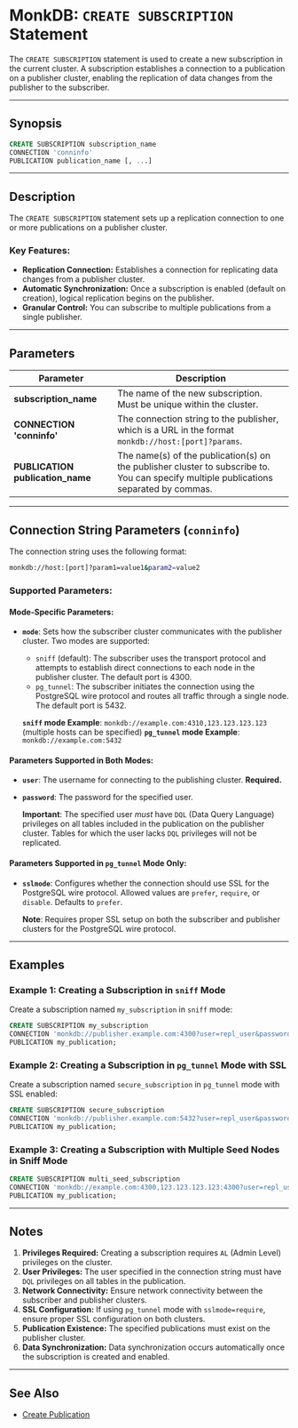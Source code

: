 # MonkDB: `CREATE SUBSCRIPTION` Statement

The `CREATE SUBSCRIPTION` statement is used to create a new subscription in the current cluster. A subscription establishes a connection to a publication on a publisher cluster, enabling the replication of data changes from the publisher to the subscriber.

---

## Synopsis

```sql
CREATE SUBSCRIPTION subscription_name
CONNECTION 'conninfo'
PUBLICATION publication_name [, ...]
```

---

## Description

The `CREATE SUBSCRIPTION` statement sets up a replication connection to one or more publications on a publisher cluster. 

### Key Features:
- **Replication Connection:** Establishes a connection for replicating data changes from a publisher cluster.
- **Automatic Synchronization:** Once a subscription is enabled (default on creation), logical replication begins on the publisher.
- **Granular Control:** You can subscribe to multiple publications from a single publisher.

---

## Parameters

| Parameter          | Description                                                                                                                                           |
|--------------------|-------------------------------------------------------------------------------------------------------------------------------------------------------|
| **subscription_name** | The name of the new subscription. Must be unique within the cluster.                                                                                |
| **CONNECTION 'conninfo'** | The connection string to the publisher, which is a URL in the format `monkdb://host:[port]?params`.                                                                |
| **PUBLICATION publication_name** | The name(s) of the publication(s) on the publisher cluster to subscribe to. You can specify multiple publications separated by commas. |

---

## Connection String Parameters (`conninfo`)

The connection string uses the following format:

```bash
monkdb://host:[port]?param1=value1&param2=value2
```


### Supported Parameters:

#### Mode-Specific Parameters:

- **`mode`**: Sets how the subscriber cluster communicates with the publisher cluster. Two modes are supported:
    - `sniff` (default): The subscriber uses the transport protocol and attempts to establish direct connections to each node in the publisher cluster. The default port is 4300.
    - `pg_tunnel`: The subscriber initiates the connection using the PostgreSQL wire protocol and routes all traffic through a single node. The default port is 5432.

    **`sniff` mode Example**: `monkdb://example.com:4310,123.123.123.123` (multiple hosts can be specified)
    **`pg_tunnel` mode Example**: `monkdb://example.com:5432`

#### Parameters Supported in Both Modes:

- **`user`**: The username for connecting to the publishing cluster. **Required.**
- **`password`**: The password for the specified user.

    **Important**: The specified user *must* have `DQL` (Data Query Language) privileges on all tables included in the publication on the publisher cluster. Tables for which the user lacks `DQL` privileges will not be replicated.

#### Parameters Supported in `pg_tunnel` Mode Only:

- **`sslmode`**: Configures whether the connection should use SSL for the PostgreSQL wire protocol. Allowed values are `prefer`, `require`, or `disable`. Defaults to `prefer`.

    **Note**: Requires proper SSL setup on both the subscriber and publisher clusters for the PostgreSQL wire protocol.

---

## Examples

### Example 1: Creating a Subscription in `sniff` Mode
Create a subscription named `my_subscription` in `sniff` mode:

```sql
CREATE SUBSCRIPTION my_subscription
CONNECTION 'monkdb://publisher.example.com:4300?user=repl_user&password=secret_password'
PUBLICATION my_publication;
```


### Example 2: Creating a Subscription in `pg_tunnel` Mode with SSL
Create a subscription named `secure_subscription` in `pg_tunnel` mode with SSL enabled:

```sql
CREATE SUBSCRIPTION secure_subscription
CONNECTION 'monkdb://publisher.example.com:5432?user=repl_user&password=secret_password&sslmode=require'
PUBLICATION my_publication;
```

### Example 3: Creating a Subscription with Multiple Seed Nodes in Sniff Mode

```sql
CREATE SUBSCRIPTION multi_seed_subscription
CONNECTION 'monkdb://example.com:4300,123.123.123.123:4300?user=repl_user&password=secret_password'
PUBLICATION my_publication;
```

---

## Notes

1. **Privileges Required:** Creating a subscription requires `AL` (Admin Level) privileges on the cluster.
2. **User Privileges:** The user specified in the connection string must have `DQL` privileges on all tables in the publication.
3. **Network Connectivity:** Ensure network connectivity between the subscriber and publisher clusters.
4. **SSL Configuration:** If using `pg_tunnel` mode with `sslmode=require`, ensure proper SSL configuration on both clusters.
5. **Publication Existence:** The specified publications must exist on the publisher cluster.
6. **Data Synchronization:** Data synchronization occurs automatically once the subscription is created and enabled.

---

## See Also

- [Create Publication](./29_CREATE_PUBLICATION.md)


